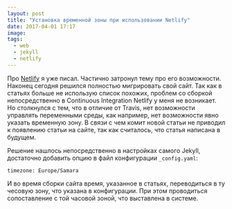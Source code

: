 ```yaml
---
layout: post
title: "Установка временной зоны при использовании Netlify"
date: 2017-04-01 17:17
image:
tags:
  - web
  - jekyll
  - netlify
---
```

Про [Netlify](https://www.juev.org/2017/03/12/netlify/ "Netlify как хостинг статических сайтов") я уже писал. Частично затронул тему про его возможности. Наконец сегодня решился полностью мигрировать свой сайт. Так как в статьях больше не использую список похожих, проблем со сборкой непосредственно в Continuous Integration Netlify у меня не возникает. Но столкнулся с тем, что в отличие от Travis, нет возможности управлять переменными среды, как например, нет возможности явно указать временную зону. В связи с чем комит новой статьи не приводил к появлению статьи на сайте, так как считалось, что статья написана в будущем.

Решение нашлось непосредственно в настройках самого Jekyll, достаточно добавить опцию в файл конфигурации `_config.yaml`:

    timezone: Europe/Samara

И во время сборки сайта время, указанное в статьях, переводиться в ту чесовую зону, что указана в конфигурации. При этом проводиться сопоставление с той часовой зоной, что выставлена в системе.
